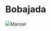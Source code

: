 # Bobajada
<img src="{https://img.shields.io/badge/WhatsApp-25D366?style=for-the-badge&logo=whatsapp&logoColor=white}" />Manoel

